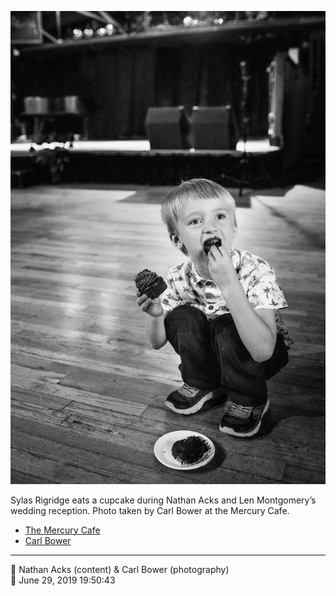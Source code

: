 ![Sylas Rigridge eats a cupcake](assets/819f5b4656838a21e9645e0aae094e95.webp)

Sylas Rigridge eats a cupcake during Nathan Acks and Len Montgomery’s wedding reception. Photo taken by Carl Bower at the Mercury Cafe.

* [The Mercury Cafe](http://mercurycafe.com)
* [Carl Bower](https://carlbowerphotos.com)

- - - -

<span aria-hidden="true">👥</span> Nathan Acks (content) & Carl Bower (photography)  
<span aria-hidden="true">📅</span> June 29, 2019 19:50:43
